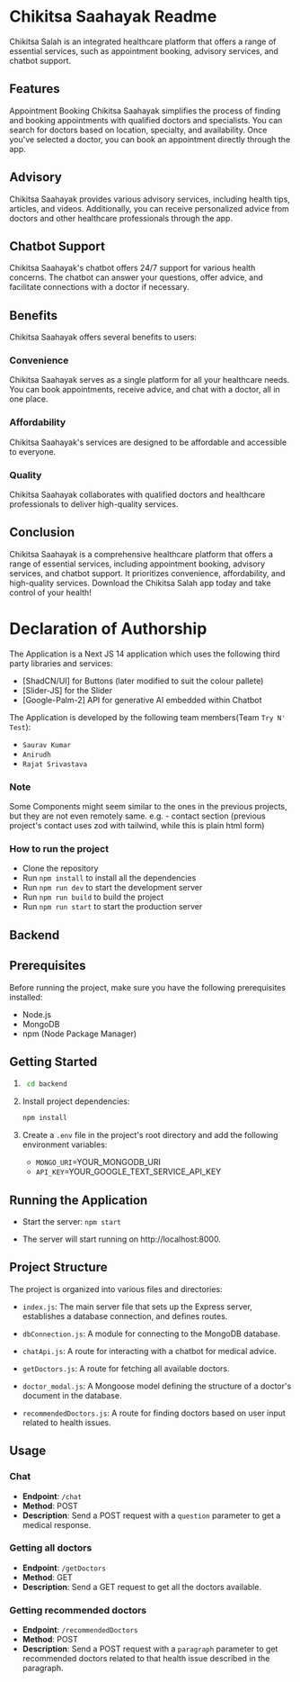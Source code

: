 # Chikitsa Saahayak Readme
Chikitsa Salah is an integrated healthcare platform that offers a range of essential services, such as appointment booking, advisory services, and chatbot support.

## Features
Appointment Booking
Chikitsa Saahayak simplifies the process of finding and booking appointments with qualified doctors and specialists. You can search for doctors based on location, specialty, and availability. Once you've selected a doctor, you can book an appointment directly through the app.

## Advisory
Chikitsa Saahayak provides various advisory services, including health tips, articles, and videos. Additionally, you can receive personalized advice from doctors and other healthcare professionals through the app.

## Chatbot Support
Chikitsa Saahayak's chatbot offers 24/7 support for various health concerns. The chatbot can answer your questions, offer advice, and facilitate connections with a doctor if necessary.

## Benefits
Chikitsa Saahayak offers several benefits to users:

### Convenience
Chikitsa Saahayak serves as a single platform for all your healthcare needs. You can book appointments, receive advice, and chat with a doctor, all in one place.

### Affordability
Chikitsa Saahayak's services are designed to be affordable and accessible to everyone.

### Quality
 Chikitsa Saahayak collaborates with qualified doctors and healthcare professionals to deliver high-quality services.

## Conclusion
Chikitsa Saahayak is a comprehensive healthcare platform that offers a range of essential services, including appointment booking, advisory services, and chatbot support. It prioritizes convenience, affordability, and high-quality services. Download the Chikitsa Salah app today and take control of your health!

# Declaration of Authorship
The Application is a Next JS 14 application which uses the following third party libraries and services:
- [ShadCN/UI] for Buttons (later modified to suit the colour pallete)
- [Slider-JS] for the Slider
- [Google-Palm-2] API for generative AI embedded within Chatbot

The Application is developed by the following team members(Team `Try N' Test`):
- `Saurav Kumar`
- `Anirudh`
- `Rajat Srivastava`

### Note
Some Components might seem similar to the ones in the previous projects, but they are not even remotely same. e.g. - contact section (previous project's contact uses zod with tailwind, while this is plain html form)

### How to run the project

- Clone the repository
- Run `npm install` to install all the dependencies
- Run `npm run dev` to start the development server
- Run `npm run build` to build the project
- Run `npm run start` to start the production server

## Backend

## Prerequisites

Before running the project, make sure you have the following prerequisites installed:

- Node.js
- MongoDB
- npm (Node Package Manager)

## Getting Started

1. ```bash
    cd backend

2. Install project dependencies:

   ```bash
   npm install

3. Create a ```.env``` file in the project's root directory and add the following environment variables:
   - `MONGO_URI`=YOUR_MONGODB_URI
   - `API_KEY`=YOUR_GOOGLE_TEXT_SERVICE_API_KEY

## Running the Application
* Start the server: ```npm start```

* The server will start running on http://localhost:8000.


## Project Structure
The project is organized into various files and directories:

* ```index.js```: The main server file that sets up the Express server, establishes a database connection, and defines routes.

* ```dbConnection.js```: A module for connecting to the MongoDB database.

* ```chatApi.js```: A route for interacting with a chatbot for medical advice.

* ```getDoctors.js```: A route for fetching all available doctors.

* ```doctor_modal.js```: A Mongoose model defining the structure of a doctor's document in the database.

* ```recommendedDoctors.js```: A route for finding doctors based on user input related to health issues.

## Usage 

### Chat 

- **Endpoint**: ```/chat```
- **Method**: POST
- **Description**: Send a POST request with a ```question``` parameter to get a medical response.

### Getting all doctors

- **Endpoint**: ```/getDoctors```
- **Method**: GET
- **Description**: Send a GET request to get all the doctors available.

### Getting recommended doctors

- **Endpoint**: ```/recommendedDoctors```
- **Method**: POST
- **Description**: Send a POST request with a ```paragraph``` parameter to get recommended doctors related to that health issue described in the paragraph.
